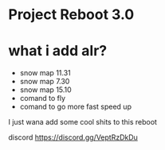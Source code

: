 # Project Reboot 3.0

# what i add alr?
- snow map 11.31
- snow map 7.30
- snow map 15.10
- comand to fly
- comand to go more fast speed up


I just wana add some cool shits to this reboot

discord https://discord.gg/VeptRzDkDu
